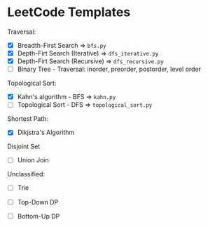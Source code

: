 # LeetCode Templates

Traversal:
- [X] Breadth-First Search => `bfs.py`
- [X] Depth-Firt Search (Iterative) => `dfs_iterative.py`
- [X] Depth-Firt Search (Recursive) => `dfs_recursive.py`
- [ ] Binary Tree - Traversal: inorder, preorder, postorder, level order

Topological Sort:
- [X] Kahn's algorithm - BFS => `kahn.py`
- [ ] Topological Sort - DFS => `topological_sort.py`

Shortest Path:
- [X] Dikjstra's Algorithm

Disjoint Set
- [ ] Union Join 

Unclassified:
- [ ] Trie
- [ ] Top-Down DP
- [ ] Bottom-Up DP

